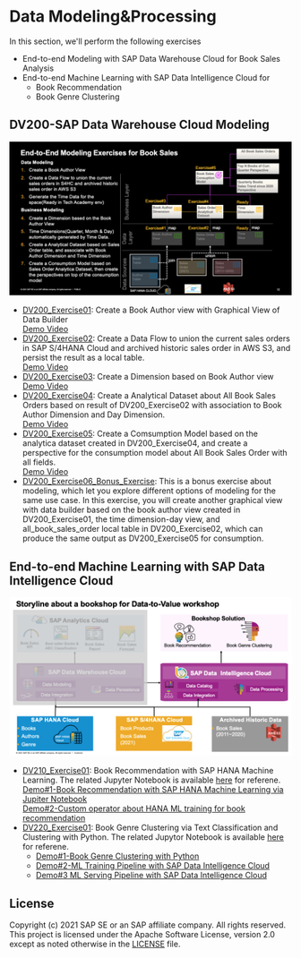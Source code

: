 # Data Modeling&Processing
In this section, we'll perform the following exercises
- End-to-end Modeling with SAP Data Warehouse Cloud for Book Sales Analysis
- End-to-end Machine Learning with SAP Data Intelligence Cloud for
    - Book Recommendation
    - Book Genre Clustering
## DV200-SAP Data Warehouse Cloud Modeling
![End-to-end Modeling with SAP Data Warehouse Cloud](../resources/dwc-modeling-exercise.png)
- [DV200_Exercise01](exercises/DV200_Exercise01_Data_Builder_Graphical_View_Creation_for_Book_Author_View.pdf): Create a Book Author view with Graphical View of Data Builder<br/>
[Demo Video](https://www.youtube.com/watch?v=-8iw7rxSogE&list=PLUvT3ZwlN9W3iXfnhh8CW2VKxSnf3bcCc&index=12)
- [DV200_Exercise02](exercises/DV200_Exercise02_Data_Builder_Data_Flow_Creation_for_Book_Sales_Order.pdf): Create a Data Flow to union the current sales orders in SAP S/4HANA Cloud and archived historic sales order in AWS S3, and persist the result as a local table.<br/>
[Demo Video](https://www.youtube.com/watch?v=VX4Kd82FfOY&list=PLUvT3ZwlN9W3iXfnhh8CW2VKxSnf3bcCc&index=13)
- [DV200_Exercise03](exercises/DV200_Exercise03_Business_Builder_Dimension_View_Creation_for_Book_Author_Dimension.pdf): Create a Dimension based on Book Author view<br/>
[Demo Video](https://www.youtube.com/watch?v=NQolwctu9hQ&list=PLUvT3ZwlN9W3iXfnhh8CW2VKxSnf3bcCc&index=14)
- [DV200_Exercise04](exercises/DV200_Exercise04_Business_Analytical_Dataset_Creation_for_Book_Sales_Order.pdf): Create a Analytical Dataset about All Book Sales Orders based on result of DV200_Exercise02 with association to Book Author Dimension and Day Dimension.<br/>
[Demo Video](https://www.youtube.com/watch?v=yXk0yp5He7w&list=PLUvT3ZwlN9W3iXfnhh8CW2VKxSnf3bcCc&index=15)
- [DV200_Exercise05](exercises/DV200_Exercise05_Business_ConsumptionModel_Perspective_Creation_for_Book_Sales_Order.pdf): Create a Comsumption Model based on the analytica dataset created in DV200_Exercise04, and create a perspective for the consumption model about All Book Sales Order with all fields.<br/>
[Demo Video](https://www.youtube.com/watch?v=KRsVEdK94ok&list=PLUvT3ZwlN9W3iXfnhh8CW2VKxSnf3bcCc&index=16)
- [DV200_Exercise06_Bonus_Exercise](exercises/DV200_Exercise06_Bonus_Exercise_Data_Builder_Graphical_View_Creation_for_V_BL_Sales_Dataset.pdf): This is a bonus exercise about modeling, which let you explore different options of modeling for the same use case. In this exercise, you will create another graphical view with data builder based on the book author view created in DV200_Exercise01, the time dimension-day view, and all_book_sales_order local table in DV200_Exercise02, which can produce the same output as DV200_Exercise05 for consumption.

## End-to-end Machine Learning with SAP Data Intelligence Cloud
![Machine Learning Exercises with SAP Data Intelligence Cloud](../resources/di-ml-exercise.png)
- [DV210_Exercise01](exercises/DV210_Exercise01_Book_Recommendation_with_SAP_HANA_Machine_Learning.pdf): Book Recommendation with SAP HANA Machine Learning. The related Jupyter Notebook is available [here](exercises/DV210_Exercise01_Book_Recommendation.ipynb) for referene. <br/>
  [Demo#1-Book Recommendation with SAP HANA Machine Learning via Jupiter Notebook](https://www.youtube.com/watch?v=iYrvlq9_9EM&list=PLUvT3ZwlN9W3iXfnhh8CW2VKxSnf3bcCc&index=19)<br/>
  [Demo#2-Custom operator about HANA ML training for book recommendation](https://www.youtube.com/watch?v=HfY6g6Wmz6Y&list=PLUvT3ZwlN9W3iXfnhh8CW2VKxSnf3bcCc&index=21)
- [DV220_Exercise01](exercises/DV220_Exercise01_Book_Genre_Clustering_via_Text_Classification_and_Clustering_with_Python.pdf): Book Genre Clustering via Text Classification and Clustering with Python. The related Jupytor Notebook is available [here](exercises/DV220_Exercise01_Book_Genre_Clustering.ipynb) for referene.
    - [Demo#1-Book Genre Clustering with Python](https://www.youtube.com/watch?v=AQ4zCWn7y-0&list=PLUvT3ZwlN9W3iXfnhh8CW2VKxSnf3bcCc&index=20)
    - [Demo#2-ML Training Pipeline with SAP Data Intelligence Cloud](https://www.youtube.com/watch?v=KNFaD-dopbk&list=PLUvT3ZwlN9W3iXfnhh8CW2VKxSnf3bcCc&index=22)
    - [Demo#3 ML Serving Pipeline with SAP Data Intelligence Cloud](https://www.youtube.com/watch?v=T9sWKaxOUQg&list=PLUvT3ZwlN9W3iXfnhh8CW2VKxSnf3bcCc&index=23)

## License
Copyright (c) 2021 SAP SE or an SAP affiliate company. All rights reserved. This project is licensed under the Apache Software License, version 2.0 except as noted otherwise in the [LICENSE](../LICENSES/Apache-2.0.txt) file.
